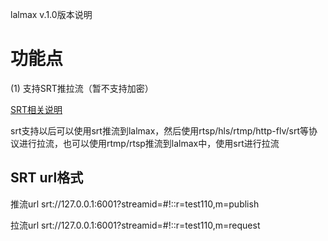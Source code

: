 lalmax v.1.0版本说明

# 功能点

(1) 支持SRT推拉流（暂不支持加密）

[SRT相关说明](../document/srt.md)

srt支持以后可以使用srt推流到lalmax，然后使用rtsp/hls/rtmp/http-flv/srt等协议进行拉流，也可以使用rtmp/rtsp推流到lalmax中，使用srt进行拉流

## SRT url格式

推流url
srt://127.0.0.1:6001?streamid=#!::r=test110,m=publish

拉流url
srt://127.0.0.1:6001?streamid=#!::r=test110,m=request

